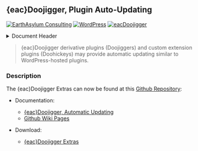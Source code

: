 ## {eac}Doojigger, Plugin Auto-Updating  
[![EarthAsylum Consulting](https://img.shields.io/badge/EarthAsylum-Consulting-0?&labelColor=6e9882&color=707070)](https://earthasylum.com/)
[![WordPress](https://img.shields.io/badge/WordPress-Plugins-grey?logo=wordpress&labelColor=blue)](https://wordpress.org/plugins/search/EarthAsylum/)
[![eacDoojigger](https://img.shields.io/badge/Requires-%7Beac%7DDoojigger-da821d)](https://eacDoojigger.earthasylum.com/)

<details><summary>Document Header</summary>

Plugin URI:         https://eacDoojigger.earthasylum.com/  
Author:             [EarthAsylum Consulting](https://www.earthasylum.com)  
Last Updated:       21-Dec-2024  
Contributors:       [earthasylum](https://github.com/earthasylum),[kevinburkholder](https://profiles.wordpress.org/kevinburkholder)  
Requires EAC:       3.0  
WordPress URI:      https://wordpress.org/plugins/search/earthasylum/  
GitHub URI:         https://github.com/EarthAsylum/docs.eacDoojigger/wiki/  

</details>

> {eac}Doojigger derivative plugins (Doojiggers) and custom extension plugins (Doohickeys) may provide automatic updating similar to WordPress-hosted plugins.

### Description

The {eac}Doojigger Extras can now be found at this [Github Repository](https://github.com/EarthAsylum/docs.eacDoojigger):

+   Documentation: 
    +   [{eac}Doojigger, Automatic Updating](https://github.com/EarthAsylum/docs.eacDoojigger/wiki/Automatic-Updating)
    +   [Github Wiki Pages](https://github.com/EarthAsylum/docs.eacDoojigger/wiki/)

+   Download: 
    +   [{eac}Doojigger Extras](https://swregistry.earthasylum.com/software-updates/eacdoojigger-extras.zip)
